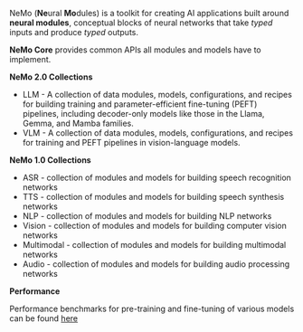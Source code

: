 NeMo (**Ne**ural **Mo**dules) is a toolkit for creating AI applications built around **neural modules**, conceptual blocks of neural networks that take *typed* inputs and produce *typed* outputs.

**NeMo Core** provides common APIs all modules and models have to implement.

**NeMo 2.0 Collections**

* LLM - A collection of data modules, models, configurations, and recipes for building training and parameter-efficient fine-tuning (PEFT) pipelines, including decoder-only models like those in the Llama, Gemma, and Mamba families.
* VLM - A collection of data modules, models, configurations, and recipes for training and PEFT pipelines in vision-language models.

**NeMo 1.0 Collections**

* ASR - collection of modules and models for building speech recognition networks
* TTS - collection of modules and models for building speech synthesis networks
* NLP - collection of modules and models for building NLP networks
* Vision - collection of modules and models for building computer vision networks
* Multimodal - collection of modules and models for building multimodal networks
* Audio - collection of modules and models for building audio processing networks

**Performance**

Performance benchmarks for pre-training and fine-tuning of various models can be found [here](../docs/source/performance/performance_summary.md)
